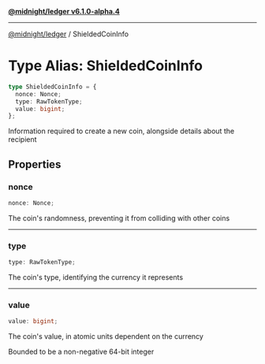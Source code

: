 [**@midnight/ledger v6.1.0-alpha.4**](../README.md)

***

[@midnight/ledger](../globals.md) / ShieldedCoinInfo

# Type Alias: ShieldedCoinInfo

```ts
type ShieldedCoinInfo = {
  nonce: Nonce;
  type: RawTokenType;
  value: bigint;
};
```

Information required to create a new coin, alongside details about the
recipient

## Properties

### nonce

```ts
nonce: Nonce;
```

The coin's randomness, preventing it from colliding with other coins

***

### type

```ts
type: RawTokenType;
```

The coin's type, identifying the currency it represents

***

### value

```ts
value: bigint;
```

The coin's value, in atomic units dependent on the currency

Bounded to be a non-negative 64-bit integer
